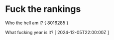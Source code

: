 # Fuck the rankings

Who the hell am I?
{ 8016285 }

What fucking year is it?
[ 2024-12-05T22:00:00Z ]
